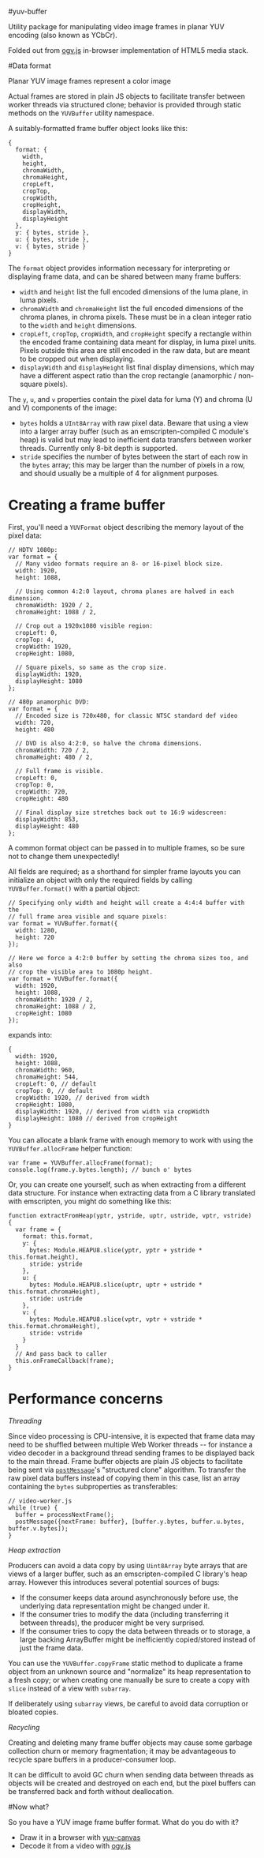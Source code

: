 #yuv-buffer

Utility package for manipulating video image frames in planar YUV encoding (also known as YCbCr).

Folded out from [ogv.js](https://github.com/brion/ogv.js) in-browser implementation of HTML5 media stack.

#Data format

Planar YUV image frames represent a color image 

Actual frames are stored in plain JS objects to facilitate transfer between worker threads via structured clone; behavior is provided through static methods on the `YUVBuffer` utility namespace.

A suitably-formatted frame buffer object looks like this:

```
{
  format: {
    width,
    height,
    chromaWidth,
    chromaHeight,
    cropLeft,
    cropTop,
    cropWidth,
    cropHeight,
    displayWidth,
    displayHeight
  },
  y: { bytes, stride },
  u: { bytes, stride },
  v: { bytes, stride }
}
```

The `format` object provides information necessary for interpreting or displaying frame data, and can be shared between many frame buffers:

* `width` and `height` list the full encoded dimensions of the luma plane, in luma pixels.
* `chromaWidth` and `chromaHeight` list the full encoded dimensions of the chroma planes, in chroma pixels. These must be in a clean integer ratio to the `width` and `height` dimensions.
* `cropLeft`, `cropTop`, `cropWidth`, and `cropHeight` specify a rectangle within the encoded frame containing data meant for display, in luma pixel units. Pixels outside this area are still encoded in the raw data, but are meant to be cropped out when displaying.
* `displayWidth` and `displayHeight` list final display dimensions, which may have a different aspect ratio than the crop rectangle (anamorphic / non-square pixels).

The `y`, `u`, and `v` properties contain the pixel data for luma (Y) and chroma (U and V) components of the image:
* `bytes` holds a `UInt8Array` with raw pixel data. Beware that using a view into a larger array buffer (such as an emscripten-compiled C module's heap) is valid but may lead to inefficient data transfers between worker threads. Currently only 8-bit depth is supported.
* `stride` specifies the number of bytes between the start of each row in the `bytes` array; this may be larger than the number of pixels in a row, and should usually be a multiple of 4 for alignment purposes.

# Creating a frame buffer

First, you'll need a `YUVFormat` object describing the memory layout of the pixel data:

```
// HDTV 1080p:
var format = {
  // Many video formats require an 8- or 16-pixel block size.
  width: 1920,
  height: 1088,

  // Using common 4:2:0 layout, chroma planes are halved in each dimension.
  chromaWidth: 1920 / 2,
  chromaHeight: 1088 / 2,

  // Crop out a 1920x1080 visible region:
  cropLeft: 0,
  cropTop: 4,
  cropWidth: 1920,
  cropHeight: 1080,

  // Square pixels, so same as the crop size.
  displayWidth: 1920,
  displayHeight: 1080
};
```

```
// 480p anamorphic DVD:
var format = {
  // Encoded size is 720x480, for classic NTSC standard def video
  width: 720,
  height: 480

  // DVD is also 4:2:0, so halve the chroma dimensions.
  chromaWidth: 720 / 2,
  chromaHeight: 480 / 2,

  // Full frame is visible.
  cropLeft: 0,
  cropTop: 0,
  cropWidth: 720,
  cropHeight: 480

  // Final display size stretches back out to 16:9 widescreen:
  displayWidth: 853,
  displayHeight: 480
};
```

A common format object can be passed in to multiple frames, so be sure not to change them unexpectedly!

All fields are required; as a shorthand for simpler frame layouts you can initialize an object with only the required fields by calling `YUVBuffer.format()` with a partial object:

```
// Specifying only width and height will create a 4:4:4 buffer with the
// full frame area visible and square pixels:
var format = YUVBuffer.format({
  width: 1280,
  height: 720
});
```

```
// Here we force a 4:2:0 buffer by setting the chroma sizes too, and also
// crop the visible area to 1080p height.
var format = YUVBuffer.format({
  width: 1920,
  height: 1088,
  chromaWidth: 1920 / 2,
  chromaHeight: 1088 / 2,
  cropHeight: 1080
});
```

expands into:

```
{
  width: 1920,
  height: 1088,
  chromaWidth: 960,
  chromaHeight: 544,
  cropLeft: 0, // default
  cropTop: 0, // default
  cropWidth: 1920, // derived from width
  cropHeight: 1080,
  displayWidth: 1920, // derived from width via cropWidth
  displayHeight: 1080 // derived from cropHeight
}
```

You can allocate a blank frame with enough memory to work with using the `YUVBuffer.allocFrame` helper function:

```
var frame = YUVBuffer.allocFrame(format);
console.log(frame.y.bytes.length); // bunch o' bytes
```

Or, you can create one yourself, such as when extracting from a different data structure. For instance when extracting data from a C library translated with emscripten, you might do something like this:

```
function extractFromHeap(yptr, ystride, uptr, ustride, vptr, vstride) {
  var frame = {
    format: this.format,
    y: {
      bytes: Module.HEAPU8.slice(yptr, yptr + ystride * this.format.height),
      stride: ystride
    },
    u: {
      bytes: Module.HEAPU8.slice(uptr, uptr + ustride * this.format.chromaHeight),
      stride: ustride
    },
    v: {
      bytes: Module.HEAPU8.slice(vptr, vptr + vstride * this.format.chromaHeight),
      stride: vstride
    }
  }
  // And pass back to caller
  this.onFrameCallback(frame);
}
```

# Performance concerns

*Threading*

Since video processing is CPU-intensive, it is expected that frame data may need to be shuffled between multiple Web Worker threads -- for instance a video decoder in a background thread sending frames to be displayed back to the main thread. Frame buffer objects are plain JS objects to facilitate being sent via [`postMessage`](https://developer.mozilla.org/en-US/docs/Web/API/Worker/postMessage)'s "structured clone" algorithm. To transfer the raw pixel data buffers instead of copying them in this case, list an array containing the `bytes` subproperties as transferables:

```
// video-worker.js
while (true) {
  buffer = processNextFrame();
  postMessage({nextFrame: buffer}, [buffer.y.bytes, buffer.u.bytes, buffer.v.bytes]);
}
```

*Heap extraction*

Producers can avoid a data copy by using `Uint8Array` byte arrays that are views of a larger buffer, such as an emscripten-compiled C library's heap array. However this introduces several potential sources of bugs:

* If the consumer keeps data around asynchronously before use, the underlying data representation might be changed under it.
* If the consumer tries to modify the data (including transferring it between threads), the producer might be very surprised.
* If the consumer tries to copy the data between threads or to storage, a large backing ArrayBuffer might be inefficiently copied/stored instead of just the frame data.

You can use the `YUVBuffer.copyFrame` static method to duplicate a frame object from an unknown source and "normalize" its heap representation to a fresh copy; or when creating one manually be sure to create a copy with `slice` instead of a view with `subarray`.

If deliberately using `subarray` views, be careful to avoid data corruption or bloated copies.

*Recycling*

Creating and deleting many frame buffer objects may cause some garbage collection churn or memory fragmentation; it may be advantageous to recycle spare buffers in a producer-consumer loop.

It can be difficult to avoid GC churn when sending data between threads as objects will be created and destroyed on each end, but the pixel buffers can be transferred back and forth without deallocation.

#Now what?

So you have a YUV image frame buffer format. What do you do with it?

* Draw it in a browser with [yuv-canvas](https://github.com/brion/yuv-canvas)
* Decode it from a video with [ogv.js](https://github.com/brion/ogv.js)
